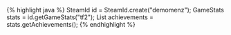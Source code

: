 {% highlight java %}
SteamId id = SteamId.create("demomenz");
GameStats stats = id.getGameStats("tf2");
List<GameAchievement> achievements = stats.getAchievements();
{% endhighlight %}